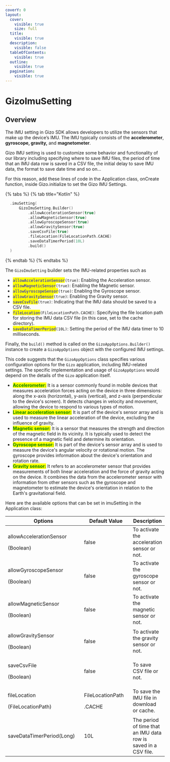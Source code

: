 ```yaml
---
coverY: 0
layout:
  cover:
    visible: true
    size: full
  title:
    visible: true
  description:
    visible: false
  tableOfContents:
    visible: true
  outline:
    visible: true
  pagination:
    visible: true
---
```


# GizoImuSetting

## Overview

The IMU setting in Gizo SDK allows developers to utilize the sensors that make up the device’s IMU. The IMU typically consists of the **accelerometer**, **gyroscope, gravity,** and **magnetometer**.

Gizo IMU setting is used to customize some behavior and functionality of our library including specifying where to save IMU files, the period of time that an IMU data row is saved in a CSV file, the initial delay to save IMU data, the format to save date time and so on...

For this reason, add these lines of code in the Application class, onCreate function, inside Gizo.initialize to set the Gizo IMU Settings.

{% tabs %}
{% tab title="Kotlin" %}
```kotlin
  .imuSetting(
      GizoImuSetting.Builder()
          .allowAccelerationSensor(true)
          .allowMagneticSensor(true)
          .allowGyroscopeSensor(true)
          .allowGravitySensor(true)
          .saveCsvFile(true)
          .fileLocation(FileLocationPath.CACHE)
          .saveDataTimerPeriod(10L)
          .build()
  )
```
{% endtab %}
{% endtabs %}

The `GizoImuSetting` builder sets the IMU-related properties such as

* <mark style="color:blue;">`allowAccelerationSensor`</mark>`(true)`: Enabling the Acceleration sensor.
* <mark style="color:blue;">`allowMagneticSensor`</mark>`(true)`: Enabling the Magnetic sensor.
* <mark style="color:blue;">`allowGyroscopeSensor`</mark>`(true)`: Enabling the Gyroscope sensor.
* <mark style="color:blue;">`allowGravitySensor`</mark>`(true)`: Enabling the Gravity sensor.
* <mark style="color:blue;">`saveCsvFile`</mark>`(true)`: Indicating that the IMU data should be saved to a CSV file.
* <mark style="color:blue;">`fileLocation`</mark>`(FileLocationPath.CACHE)`: Specifying the file location path for storing the IMU data CSV file (in this case, set to the cache directory).
* <mark style="color:blue;">`saveDataTimerPeriod`</mark>`(10L)`: Setting the period of the IMU data timer to 10 milliseconds.



Finally, the `build()` method is called on the `GizoAppOptions.Builder()` instance to create a `GizoAppOptions` object with the configured IMU settings.

This code suggests that the `GizoAppOptions` class specifies various configuration options for the `Gizo` application, including IMU-related settings. The specific implementation and usage of `GizoAppOptions` would depend on the details of the `Gizo` application itself.



* &#x20;<mark style="color:green;">**Accelerometer:**</mark> It is a sensor commonly found in mobile devices that measures acceleration forces acting on the device in three dimensions: along the x-axis (horizontal), y-axis (vertical), and z-axis (perpendicular to the device's screen). It detects changes in velocity and movement, allowing the device to respond to various types of motion.
* <mark style="color:green;">**Linear acceleration sensor:**</mark> It is part of the device's sensor array and is used to measure the linear acceleration of the device, excluding the influence of gravity.
* <mark style="color:green;">**Magnetic sensor:**</mark> It is a sensor that measures the strength and direction of the magnetic field in its vicinity. It is typically used to detect the presence of a magnetic field and determine its orientation.
* <mark style="color:green;">**Gyroscope sensor:**</mark> It is part of the device's sensor array and is used to measure the device's angular velocity or rotational motion. The gyroscope provides information about the device's orientation and rotation rate.
* <mark style="color:green;">**Gravity sensor:**</mark> It refers to an accelerometer sensor that provides measurements of both linear acceleration and the force of gravity acting on the device. It combines the data from the accelerometer sensor with information from other sensors such as the gyroscope and magnetometer to estimate the device's orientation in relation to the Earth's gravitational field.



Here are the available options that can be set in imuSetting in the Application class:

<table><thead><tr><th width="286.3333333333333">Options</th><th width="198">Default Value</th><th>Description</th></tr></thead><tbody><tr><td><p>allowAccelerationSensor</p><p>(Boolean)</p></td><td>false</td><td>To activate the acceleration sensor or not.</td></tr><tr><td><p>allowGyroscopeSensor</p><p>(Boolean)</p></td><td>false</td><td>To activate the gyroscope sensor or not.</td></tr><tr><td><p>allowMagneticSensor</p><p>(Boolean)</p></td><td>false</td><td>To activate the magnetic sensor or not.</td></tr><tr><td><p>allowGravitySensor</p><p>(Boolean)</p></td><td>false</td><td>To activate the gravity sensor or not.</td></tr><tr><td><p>saveCsvFile</p><p>(Boolean)</p></td><td>false</td><td>To save CSV file or not.</td></tr><tr><td><p>fileLocation</p><p>(FileLocationPath)</p></td><td><p>FileLocationPath</p><p>.CACHE</p></td><td>To save the IMU file in download or cache.</td></tr><tr><td>saveDataTimerPeriod(Long)</td><td>10L</td><td>The period of time that an IMU data row is saved in a CSV file.</td></tr></tbody></table>

